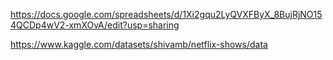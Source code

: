 https://docs.google.com/spreadsheets/d/1Xi2gqu2LyQVXFByX_8BujRjNO154QCDp4wV2-xmXOvA/edit?usp=sharing



https://www.kaggle.com/datasets/shivamb/netflix-shows/data